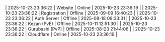 | 2025-10-23 23:36:22 | Website | Online | 2025-10-23 23:36:19 |
| 2025-10-23 23:36:22 | Registration | Offline | 2025-09-09 16:40:23 |
| 2025-10-23 23:36:22 | Auth Server | Offline | 2025-08-18 09:33:31 |
| 2025-10-23 23:36:22 | Kezan (PvE) | Offline | 2025-10-11 12:51:30 |
| 2025-10-23 23:36:22 | Gurubashi (PvP) | Offline | 2025-08-23 21:44:06 |
| 2025-10-23 23:36:22 | Cloudflare | Online | 2025-10-23 23:36:19 |
